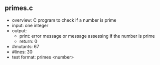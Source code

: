 ## primes.c
 - overview: C program to check if a number is prime
 - input: one integer
 - output: 
     - print: error message or message assessing if the number is prime
     - return: 0
 - #mutants: 67
 - #lines: 30
 - test format: primes \<number\>
